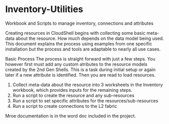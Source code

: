 # Inventory-Utilities
Workbook and Scripts to manage inventory, connections and attributes

Creating resources in CloudShell begins with collecting some basic meta-data about the resource.  How much depends on the data model being used.  This document explains the process using examples from one specific installation but the process and tools are adaptable to nearly all use cases.

Basic Process
The process is straight forward with just a few steps.   You however first must add any custom atributes to the resource models created by the 2nd Gen Shells.  This is a task during initial setup or again later if a new attribute is identified.  Then you are read to load resources.

1.	Collect meta-data about the resource into 3 worksheets in the Inventory workbook, which provides inputs for the remaining steps.
2.	Run a script to create the resource and any sub-resources
3.	Run a script to set specific attributes for the resources/sub-resources
4.	Run a script to create connections to the L2 fabric

Mroe documentation is in the word doc included in the project.
